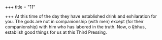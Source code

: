 +++
title = "11"

+++
At this time of the day they have established drink and exhilaration for  you. The gods are not in companionship (with men) except (for their  companionship) with him who has labored in the truth.
Now, o R̥bhus, establish good things for us at this Third Pressing.